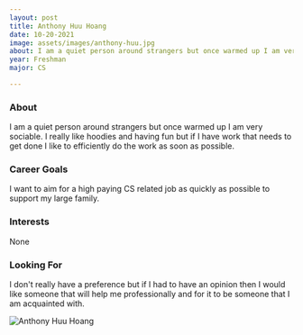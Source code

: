 ```yaml
---
layout: post
title: Anthony Huu Hoang 
date: 10-20-2021
image: assets/images/anthony-huu.jpg
about: I am a quiet person around strangers but once warmed up I am very sociable. I really like hoodies and having fun but if I have work that needs to get done I like to efficiently do the work as soon as possible.
year: Freshman
major: CS

---
```


### About

I am a quiet person around strangers but once warmed up I am very sociable. I really like hoodies and having fun but if I have work that needs to get done I like to efficiently do the work as soon as possible.

### Career Goals

I want to aim for a high paying CS related job  as quickly as possible to support my large family. 

### Interests

None

### Looking For

I don't really have a preference but if I had to have an opinion then I would like someone that will help me professionally and for it to be someone that I am acquainted with.

<div class="text-center my-5">
    <img src="{ "assets/images/anthony-huu.jpg" | absolute_url }" alt="Anthony Huu Hoang" class="rounded post-img" />
</div>
